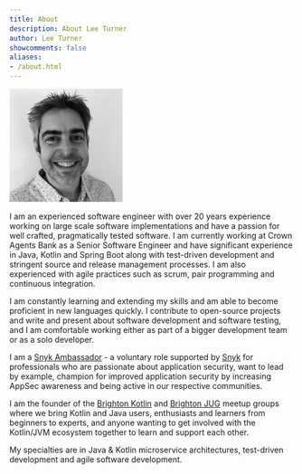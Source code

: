 ```yaml
---
title: About
description: About Lee Turner
author: Lee Turner
showcomments: false
aliases:
- /about.html
---
```

<img class="avatar" src="/img/avatar-sm.jpg"/> 

I am an experienced software engineer with over 20 years experience working on large scale software implementations and have a passion for well crafted, pragmatically tested software. I am currently working at Crown Agents Bank as a Senior Software Engineer and have significant experience in Java, Kotlin and Spring Boot along with test-driven development and stringent source and release management processes. I am also experienced with agile practices such as scrum, pair programming and continuous integration.

I am constantly learning and extending my skills and am able to become proficient in new languages quickly. I contribute to open-source projects and write and present about software development and software testing, and I am comfortable working either as part of a bigger development team or as a solo developer.

I am a [Snyk Ambassador](https://snyk.io/snyk-ambassadors) - a voluntary role supported by [Snyk](https://snyk.io/) for professionals who are passionate about application security, want to lead by example, champion for improved application security by increasing AppSec awareness and being active in our respective communities.

I am the founder of the [Brighton Kotlin](https://brightonkotlin.com) and [Brighton JUG](https://www.meetup.com/brighton-jug/) meetup groups where we bring Kotlin and Java users, enthusiasts and learners from beginners to experts, and anyone wanting to get involved with the Kotlin/JVM ecosystem together to learn and support each other.

My specialties are in Java & Kotlin microservice architectures, test-driven development and agile software development.
